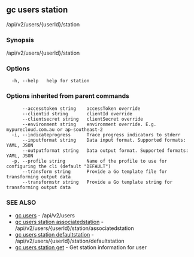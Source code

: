 ## gc users station

/api/v2/users/{userId}/station

### Synopsis

/api/v2/users/{userId}/station

### Options

```
  -h, --help   help for station
```

### Options inherited from parent commands

```
      --accesstoken string    accessToken override
      --clientid string       clientId override
      --clientsecret string   clientSecret override
      --environment string    environment override. E.g. mypurecloud.com.au or ap-southeast-2
  -i, --indicateprogress      Trace progress indicators to stderr
      --inputformat string    Data input format. Supported formats: YAML, JSON
      --outputformat string   Data output format. Supported formats: YAML, JSON
  -p, --profile string        Name of the profile to use for configuring the cli (default "DEFAULT")
      --transform string      Provide a Go template file for transforming output data
      --transformstr string   Provide a Go template string for transforming output data
```

### SEE ALSO

* [gc users](gc_users.html)	 - /api/v2/users
* [gc users station associatedstation](gc_users_station_associatedstation.html)	 - /api/v2/users/{userId}/station/associatedstation
* [gc users station defaultstation](gc_users_station_defaultstation.html)	 - /api/v2/users/{userId}/station/defaultstation
* [gc users station get](gc_users_station_get.html)	 - Get station information for user



